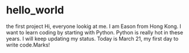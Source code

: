 # hello_world
the first project
Hi, everyone lookig at me. I am Eason from Hong Kong. I want to learn coding by starting with Python.
Python is really hot in these years.
I will keep updating my status.
Today is March 21, my first day to write code.Marks!
